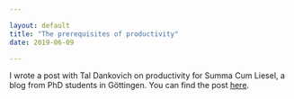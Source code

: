 ```yaml
---

layout: default
title: "The prerequisites of productivity"
date: 2019-06-09

---
```



I wrote a post with Tal Dankovich on productivity for Summa Cum Liesel, a blog from PhD students in Göttingen. You can find the post [here](http://www.summacumliesel.com/dimokratis-karamanlis/).



